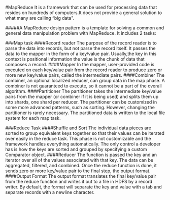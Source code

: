 
#MapReduce
It is a framework that can be used for processing data that resides on hundreds of computers.It does not provide a general solution to what many are calling “big data".

#####A MapReduce design pattern is a template for solving a common and general data manipulation problem with MapReduce. It includes 2 tasks:

###Map task
####Record reader
The purpose of the record reader is to parse the data into records, but not parse the record itself.
It passes the data to the mapper in the form of a key/value pair. Usually,the key in this context is positional information
the value is the chunk of data that composes a record.
####Mapper
In the mapper, user-provided code is executed on each key/value pair from the record reader to produce zero or more new key/value pairs, called the intermediate pairs.
####Combiner
The combiner, an optional localized reducer, can group data in the map phase.
A combiner is not guaranteed to execute, so it cannot be a part of the overall algorithm.
####Partitioner
The partitioner takes the intermediate key/value pairs from the mapper (or combiner if it is being used) and splits them up into shards, one shard per reducer. 
The partitioner can be customized in some more advanced patterns, such as sorting. However, changing the partitioner is rarely necessary.
The partitioned data is written to the local file system for each map task.

###Reduce Task
####Shuffle and Sort
The individual data pieces are sorted to group equivalent keys together so that their values can be iterated over easily in the reduce task.
This phase is not customizable and the framework handles everything automatically.
The only control a developer has is how the keys are sorted and grouped by specifying a custom Comparator object.
####Reducer
The function is passed the key and an iterator over all of the values associated with that key.
The data can be aggregated, filtered, and combined.
Once the reduce function is done, it sends zero or more key/value pair to the final step, the output format.
####Output Format
The output format translates the final key/value pair from the reduce function and writes it out to a file in HDFS by a record writer.
By default, the format will
separate the key and value with a tab and
separate records with a newline character.
